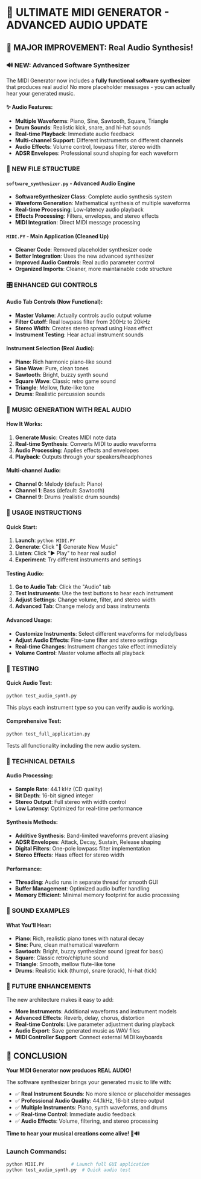 # 🎵 ULTIMATE MIDI GENERATOR - ADVANCED AUDIO UPDATE

## 🎉 MAJOR IMPROVEMENT: Real Audio Synthesis!

### 🔊 NEW: Advanced Software Synthesizer

The MIDI Generator now includes a **fully functional software synthesizer** that produces real audio! No more placeholder messages - you can actually hear your generated music.

#### ✨ Audio Features:
- **Multiple Waveforms**: Piano, Sine, Sawtooth, Square, Triangle
- **Drum Sounds**: Realistic kick, snare, and hi-hat sounds
- **Real-time Playback**: Immediate audio feedback
- **Multi-channel Support**: Different instruments on different channels
- **Audio Effects**: Volume control, lowpass filter, stereo width
- **ADSR Envelopes**: Professional sound shaping for each waveform

### 📁 NEW FILE STRUCTURE

#### `software_synthesizer.py` - Advanced Audio Engine
- **SoftwareSynthesizer Class**: Complete audio synthesis system
- **Waveform Generation**: Mathematical synthesis of multiple waveforms
- **Real-time Processing**: Low-latency audio playback
- **Effects Processing**: Filters, envelopes, and stereo effects
- **MIDI Integration**: Direct MIDI message processing

#### `MIDI.PY` - Main Application (Cleaned Up)
- **Cleaner Code**: Removed placeholder synthesizer code
- **Better Integration**: Uses the new advanced synthesizer
- **Improved Audio Controls**: Real audio parameter control
- **Organized Imports**: Cleaner, more maintainable code structure

### 🎛️ ENHANCED GUI CONTROLS

#### Audio Tab Controls (Now Functional):
- **Master Volume**: Actually controls audio output volume
- **Filter Cutoff**: Real lowpass filter from 200Hz to 20kHz
- **Stereo Width**: Creates stereo spread using Haas effect
- **Instrument Testing**: Hear actual instrument sounds

#### Instrument Selection (Real Audio):
- **Piano**: Rich harmonic piano-like sound
- **Sine Wave**: Pure, clean tones
- **Sawtooth**: Bright, buzzy synth sound
- **Square Wave**: Classic retro game sound
- **Triangle**: Mellow, flute-like tone
- **Drums**: Realistic percussion sounds

### 🎼 MUSIC GENERATION WITH REAL AUDIO

#### How It Works:
1. **Generate Music**: Creates MIDI note data
2. **Real-time Synthesis**: Converts MIDI to audio waveforms
3. **Audio Processing**: Applies effects and envelopes
4. **Playback**: Outputs through your speakers/headphones

#### Multi-channel Audio:
- **Channel 0**: Melody (default: Piano)
- **Channel 1**: Bass (default: Sawtooth)
- **Channel 9**: Drums (realistic drum sounds)

### 🚀 USAGE INSTRUCTIONS

#### Quick Start:
1. **Launch**: `python MIDI.PY`
2. **Generate**: Click "🎼 Generate New Music"
3. **Listen**: Click "▶ Play" to hear real audio!
4. **Experiment**: Try different instruments and settings

#### Testing Audio:
1. **Go to Audio Tab**: Click the "Audio" tab
2. **Test Instruments**: Use the test buttons to hear each instrument
3. **Adjust Settings**: Change volume, filter, and stereo width
4. **Advanced Tab**: Change melody and bass instruments

#### Advanced Usage:
- **Customize Instruments**: Select different waveforms for melody/bass
- **Adjust Audio Effects**: Fine-tune filter and stereo settings
- **Real-time Changes**: Instrument changes take effect immediately
- **Volume Control**: Master volume affects all playback

### 🧪 TESTING

#### Quick Audio Test:
```bash
python test_audio_synth.py
```
This plays each instrument type so you can verify audio is working.

#### Comprehensive Test:
```bash
python test_full_application.py
```
Tests all functionality including the new audio system.

### 🔧 TECHNICAL DETAILS

#### Audio Processing:
- **Sample Rate**: 44.1 kHz (CD quality)
- **Bit Depth**: 16-bit signed integer
- **Stereo Output**: Full stereo with width control
- **Low Latency**: Optimized for real-time performance

#### Synthesis Methods:
- **Additive Synthesis**: Band-limited waveforms prevent aliasing
- **ADSR Envelopes**: Attack, Decay, Sustain, Release shaping
- **Digital Filters**: One-pole lowpass filter implementation
- **Stereo Effects**: Haas effect for stereo width

#### Performance:
- **Threading**: Audio runs in separate thread for smooth GUI
- **Buffer Management**: Optimized audio buffer handling
- **Memory Efficient**: Minimal memory footprint for audio processing

### 🎵 SOUND EXAMPLES

#### What You'll Hear:
- **Piano**: Rich, realistic piano tones with natural decay
- **Sine**: Pure, clean mathematical waveform
- **Sawtooth**: Bright, buzzy synthesizer sound (great for bass)
- **Square**: Classic retro/chiptune sound
- **Triangle**: Smooth, mellow flute-like tone
- **Drums**: Realistic kick (thump), snare (crack), hi-hat (tick)

### 🔮 FUTURE ENHANCEMENTS

The new architecture makes it easy to add:
- **More Instruments**: Additional waveforms and instrument models
- **Advanced Effects**: Reverb, delay, chorus, distortion
- **Real-time Controls**: Live parameter adjustment during playback
- **Audio Export**: Save generated music as WAV files
- **MIDI Controller Support**: Connect external MIDI keyboards

## 🎊 CONCLUSION

**Your MIDI Generator now produces REAL AUDIO!** 

The software synthesizer brings your generated music to life with:
- ✅ **Real Instrument Sounds**: No more silence or placeholder messages
- ✅ **Professional Audio Quality**: 44.1kHz, 16-bit stereo output
- ✅ **Multiple Instruments**: Piano, synth waveforms, and drums
- ✅ **Real-time Control**: Immediate audio feedback
- ✅ **Audio Effects**: Volume, filtering, and stereo processing

**Time to hear your musical creations come alive! 🎵🔊**

### Launch Commands:
```bash
python MIDI.PY          # Launch full GUI application
python test_audio_synth.py  # Quick audio test
```
